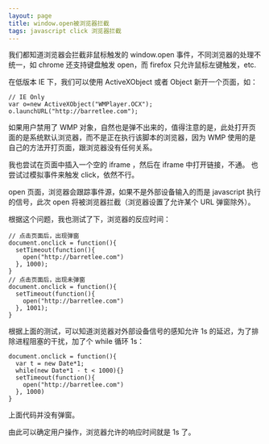 ```yaml
---
layout: page
title: window.open被浏览器拦截
tags: javascript click 浏览器拦截
---
```


我们都知道浏览器会拦截非鼠标触发的 window.open 事件，不同浏览器的处理不统一，如 chrome 还支持键盘触发 open，而 firefox 只允许鼠标左键触发，etc.

在低版本 IE 下，我们可以使用 ActiveXObject 或者 Object 新开一个页面，如：

    // IE Only
    var o=new ActiveXObject("WMPlayer.OCX");
    o.launchURL("http://barretlee.com");
    
如果用户禁用了 WMP 对象，自然也是弹不出来的，值得注意的是，此处打开页面的是系统默认浏览器，而不是正在执行该脚本的浏览器，因为 WMP 使用的是自己的方法开打页面，跟浏览器没有任何关系。

我也尝试在页面中插入一个空的 iframe ，然后在 iframe 中打开链接，不通。
也尝试过模拟事件来触发 click，依然不行。

open 页面，浏览器会跟踪事件源，如果不是外部设备输入的而是 javascript 执行的信号，此次 open 将被浏览器拦截（浏览器设置了允许某个 URL 弹窗除外）。

根据这个问题，我也测试了下，浏览器的反应时间：

    // 点击页面后，出现弹窗
    document.onclick = function(){
      setTimeout(function(){
        open("http://barretlee.com")
      }, 1000);
    }
    // 点击页面后，出现未弹窗
    document.onclick = function(){
      setTimeout(function(){
        open("http://barretlee.com")
      }, 1001);
    }

根据上面的测试，可以知道浏览器对外部设备信号的感知允许 1s 的延迟，为了排除进程阻塞的干扰，加了个 while 循环 1s：

    document.onclick = function(){
      var t = new Date*1; 
      while(new Date*1 - t < 1000){} 
      setTimeout(function(){
        open("http://barretlee.com")
      }, 1000)
    }
    
上面代码并没有弹窗。

由此可以确定用户操作，浏览器允许的响应时间就是 1s 了。
